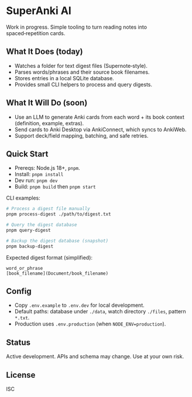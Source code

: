 # SuperAnki AI

Work in progress. Simple tooling to turn reading notes into spaced‑repetition cards.

## What It Does (today)

- Watches a folder for text digest files (Supernote‑style).
- Parses words/phrases and their source book filenames.
- Stores entries in a local SQLite database.
- Provides small CLI helpers to process and query digests.

## What It Will Do (soon)

- Use an LLM to generate Anki cards from each word + its book context (definition, example, extras).
- Send cards to Anki Desktop via AnkiConnect, which syncs to AnkiWeb.
- Support deck/field mapping, batching, and safe retries.

## Quick Start

- Prereqs: Node.js 18+, `pnpm`.
- Install: `pnpm install`
- Dev run: `pnpm dev`
- Build: `pnpm build` then `pnpm start`

CLI examples:

```bash
# Process a digest file manually
pnpm process-digest ./path/to/digest.txt

# Query the digest database
pnpm query-digest

# Backup the digest database (snapshot)
pnpm backup-digest
```

Expected digest format (simplified):
```
word_or_phrase
[book_filename](Document/book_filename)
```

## Config

- Copy `.env.example` to `.env.dev` for local development.
- Default paths: database under `./data`, watch directory `./files`, pattern `*.txt`.
- Production uses `.env.production` (when `NODE_ENV=production`).

## Status

Active development. APIs and schema may change. Use at your own risk.

## License

ISC
